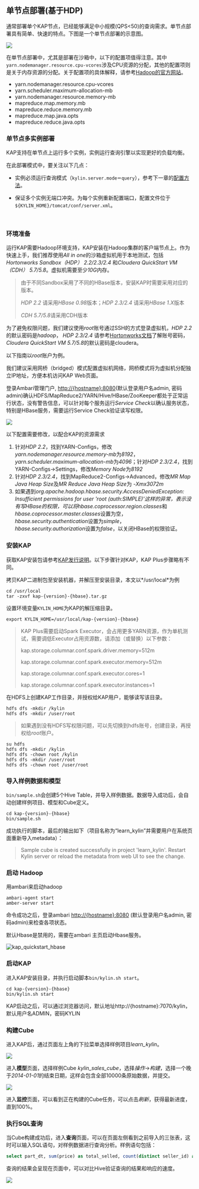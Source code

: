 ## 单节点部署(基于HDP)

通常部署单个KAP节点，已经能够满足中小规模(QPS<50)的查询需求。单节点部署具有简单、快速的特点。下图是一个单节点部署的示意图。

![](images/single_node.png)

在单节点部署中，尤其是部署在沙箱中，以下的配置项值得注意。其中`yarn.nodemanager.resource.cpu-vcores`涉及CPU资源的分配，其他的配置项则是关于内存资源的分配。关于配置项的具体解释，请参考[Hadoop的官方网站](https://hadoop.apache.org/docs/r2.7.3/hadoop-yarn/hadoop-yarn-common/yarn-default.xml)。

- yarn.nodemanager.resource.cpu-vcores
- yarn.scheduler.maximum-allocation-mb
- yarn.nodemanager.resource.memory-mb
- mapreduce.map.memory.mb
- mapreduce.reduce.memory.mb
- mapreduce.map.java.opts
- mapreduce.reduce.java.opts


### 单节点多实例部署

KAP支持在单节点上运行多个实例，实例运行查询引擎以实现更好的负载均衡。

在此部署模式中，要关注以下几点：

- 实例必须运行查询模式（`kylin.server.mode＝query`），参考下一章的[配置方法](../config/jobengine_ha.cn.md)。

- 保证多个实例无端口冲突。为每个实例重新配置端口，配置文件位于`${KYLIN_HOME}/tomcat/conf/server.xml`。

  ​

### 环境准备

运行KAP需要Hadoop环境支持，KAP安装在Hadoop集群的客户端节点上。作为快速上手，我们推荐使用*All in one*的沙箱虚拟机用于本地测试，包括*Hortonworks Sandbox（HDP） 2.2/2.3/2.4* 和*Cloudera QuickStart VM（CDH） 5.7/5.8*。虚拟机需要至少*10G*内存。

> 由于不同Sandbox采用了不同的HBase版本，安装KAP时需要采用对应的版本。
>
> *HDP 2.2* 请采用*HBase 0.98*版本；*HDP 2.3/2.4* 请采用*HBase 1.X*版本
>
> *CDH 5.7/5.8*请采用CDH版本

为了避免权限问题，我们建议使用*root*账号通过SSH的方式登录虚拟机，*HDP 2.2*的默认密码是*hadoop*， *HDP 2.3/2.4* 请参考[Hortonworks文档](http://zh.hortonworks.com/hadoop-tutorial/learning-the-ropes-of-the-hortonworks-sandbox/)了解账号密码，*Cloudera QuickStart VM 5.7/5.8*的默认密码是cloudera。

以下指南以*root*账户为例。

我们建议采用网桥（bridged）模式配置虚拟机网络，网桥模式将为虚拟机分配独立IP地址，方便本机访问KAP Web页面。

登录Ambari管理门户, [http://{hostname}:8080](http://{hostname}:8080)(默认登录用户名admin, 密码admin)确认HDFS/MapReduce2/YARN/Hive/HBase/ZooKeeper都处于正常运行状态，没有警告信息，可以针对每个服务运行*Service Check*以确认服务状态，特别是HBase服务，需要运行Service Check验证读写权限。

![](images/hdp_22_status.jpg)

以下配置需要修改，以配合KAP的资源需求

1. 针对*HDP 2.2*，找到YARN-Configs，修改*yarn.nodemanager.resource.memory-mb*为*8192*，*yarn.scheduler.maximum-allocation-mb*为*4096*；针对*HDP 2.3/2.4*，找到YARN-Configs->Settings，修改*Memory Node*为*8192*
2. 针对*HDP 2.3/2.4*，找到MapReduce2-Configs->Advanced，修改*MR Map Java Heap Size*及*MR Reduce Java Heap Size*为 *-Xmx3072m*
3. 如果遇到*org.apache.hadoop.hbase.security.AccessDeniedException: Insufficient permissions for user 'root (auth:SIMPLE)'*这样的异常，表示没有写HBase的权限，可以将*hbase.coprocessor.region.classes*和*hbase.coprocessor.master.classes*设置为空，*hbase.security.authentication*设置为*simple*，*hbase.security.authorization*设置为*false*，以关闭HBase的权限验证。

### 安装KAP
获取KAP安装包请参考[KAP发行说明](../release/README.md)。以下步骤针对KAP，KAP Plus步骤略有不同。

拷贝KAP二进制包至安装机器，并解压至安装目录，本文以*/usr/local*为例

```shell
cd /usr/local
tar -zxvf kap-{version}-{hbase}.tar.gz
```

设置环境变量`KYLIN_HOME`为KAP的解压缩目录。

```shell
export KYLIN_HOME=/usr/local/kap-{version}-{hbase}
```

> KAP Plus需要启动Spark Executor，会占用更多YARN资源，作为单机测试，需要调低Executor占用资源数，请添加（或替换）以下参数：
>
> kap.storage.columnar.conf.spark.driver.memory=512m
>
> kap.storage.columnar.conf.spark.executor.memory=512m
>
> kap.storage.columnar.conf.spark.executor.cores=1
>
> kap.storage.columnar.conf.spark.executor.instances=1

在HDFS上创建KAP工作目录，并授权给KAP用户，能够读写该目录。

```shell
hdfs dfs -mkdir /kylin
hdfs dfs -mkdir /user/root
```

> 如果遇到没有HDFS写权限问题，可以先切换到hdfs账号，创建目录，再授权给*root*账户。
>

```shell
su hdfs
hdfs dfs -mkdir /kylin
hdfs dfs -chown root /kylin
hdfs dfs -mkdir /user/root
hdfs dfs -chown root /user/root
```

### 导入样例数据和模型

`bin/sample.sh`会创建5个Hive Table，并导入样例数据。数据导入成功后，会自动创建样例项目、模型和Cube定义。

```shell
cd kap-{version}-{hbase}
bin/sample.sh
```

成功执行的脚本，最后的输出如下（项目名称为“learn_kylin”并需要用户在系统页面重新导入metadata）：

> Sample cube is created successfully in project 'learn_kylin'.
> Restart Kylin server or reload the metadata from web UI to see the change.

### 启动 Hadoop

用ambari来启动hadoop

```shell
ambari-agent start
amber-server start
```

命令成功之后，登录ambari  [http://{hostname}:8080](http://{hostname}:8080) (默认登录用户名admin, 密码admin)来检查各项状态。

默认Hbase是禁用的，需要在ambari 主页启动Hbase服务。

 ![kap_quickstart_hbase](images/kap_quickstart_hbase.png)

### 启动KAP

进入KAP安装目录，并执行启动脚本`bin/kylin.sh start`。

```shell
cd kap-{version}-{hbase}
bin/kylin.sh start
```

KAP启动之后，可以通过浏览器访问，默认地址http://{hostname}:7070/kylin，默认用户名ADMIN，密码KYLIN

### 构建Cube

进入KAP后，通过页面左上角的下拉菜单选择样例项目*learn_kylin*。

![](images/kap_learn_kylin.jpg)

进入**模型**页面，选择样例Cube *kylin_sales_cube*，选择*操作*->*构建*，选择一个晚于*2014-01-01*的结束日期，这样会包含全部10000条原始数据，并提交。

![](images/kap_build_cube.jpg)

进入**监控**页面，可以看到正在构建的Cube任务，可以点击*刷新*，获得最新进度，直到100%。



### 执行SQL查询

当Cube构建成功后，进入**查询**页面，可以在页面左侧看到之前导入的三张表，这时可以输入SQL语句，对样例数据进行查询分析。样例语句包括：

```sql
select part_dt, sum(price) as total_selled, count(distinct seller_id) as sellers from kylin_sales group by part_dt order by part_dt
```

查询的结果会呈现在页面中，可以对比Hive验证查询的结果和响应的速度。

![](images/kap_query_result.jpg)
